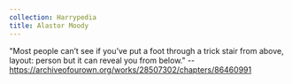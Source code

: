```yaml
---
collection: Harrypedia
title: Alastor Moody
---
```


"Most people can’t see if you’ve put a foot through a trick stair from above,
layout: person
but it can reveal you from below." --
https://archiveofourown.org/works/28507302/chapters/86460991
